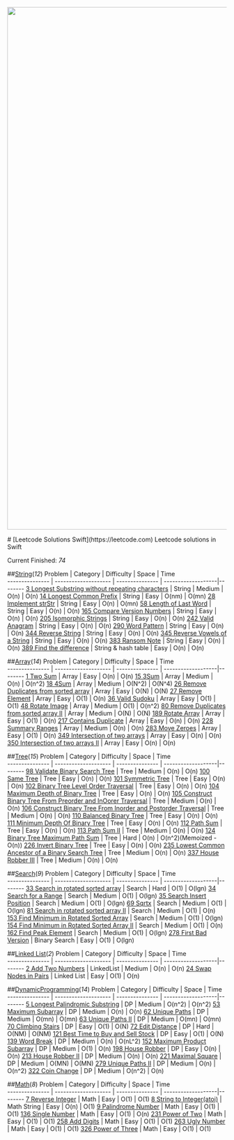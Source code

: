 <p align="center">

<img src="https://raw.githubusercontent.com/jindulys/Leetcode_Solutions_Swift/master/Images/Logo.png" alt="LeetcodeSolutions" title="LeetcodeSolutions" width="1200"/>

</p>
# [Leetcode Solutions Swift](https://leetcode.com)
Leetcode solutions in Swift

Current Finished: *74*

##[String](Sources/String)(*12*)
Problem         |    Category           |    Difficulty   |    Space           | Time        
--------------- |  -------------------- | --------------- | -------------------|--------
[3 Longest Substring without repeating characters]( https://leetcode.com/problems/longest-substring-without-repeating-characters/) |  String |  Medium |  O(n) |  O(n) 
[14 Longest Common Prefix]( https://leetcode.com/problems/longest-common-prefix/) |  String |  Easy |  O(nm) |  O(mn) 
[28 Implement strStr]( https://leetcode.com/problems/implement-strstr/) |  String |  Easy |  O(n) |  O(mn) 
[58 Length of Last Word]( https://leetcode.com/problems/length-of-last-word/) |  String |  Easy |  O(n) |  O(n) 
[165 Compare Version Numbers]( https://leetcode.com/problems/compare-version-numbers/) |  String |  Easy |  O(n) |  O(n)
[205 Isomorphic Strings]( https://leetcode.com/problems/isomorphic-strings/) |  String |  Easy |  O(n) |  O(n) 
[242 Valid Anagram]( https://leetcode.com/problems/valid-anagram/) |  String |  Easy |  O(n) |  O(n) 
[290 Word Pattern]( https://leetcode.com/problems/word-pattern/) |  String |  Easy |  O(n) |  O(n)
[344 Reverse String]( https://leetcode.com/problems/reverse-string/) |  String |  Easy |  O(n) |  O(n)
[345 Reverse Vowels of a String]( https://leetcode.com/problems/reverse-vowels-of-a-string/) |  String |  Easy |  O(n) |  O(n) 
[383 Ransom Note]( https://leetcode.com/problems/ransom-note/) |  String |  Easy |  O(n) |  O(n) 
[389 Find the difference]( https://leetcode.com/problems/find-the-difference/) |  String & hash table |  Easy |  O(n) |  O(n)

##[Array](Sources/Array)(*14*)
Problem         |    Category           |    Difficulty   |    Space           | Time        
--------------- |  -------------------- | --------------- | -------------------|--------
[1 Two Sum]( https://leetcode.com/problems/two-sum/) |  Array |  Easy |  O(n) |  O(n)
[15 3Sum]( https://leetcode.com/problems/3sum/) |  Array |  Medium |  O(n) |  O(n^2)
[18 4Sum]( https://leetcode.com/problems/4sum/) |  Array |  Medium |  O(N^2) |  O(N^4)
[26 Remove Duplicates from sorted array]( https://leetcode.com/problems/remove-duplicates-from-sorted-array/) |  Array |  Easy |  O(N) |  O(N)
[27 Remove Element]( https://leetcode.com/problems/remove-element/) |  Array |  Easy |  O(1) |  O(n)
[36 Valid Sudoku]( https://leetcode.com/problems/valid-sudoku/) |  Array |  Easy |  O(1) |  O(1)
[48 Rotate Image]( https://leetcode.com/problems/rotate-image/) |  Array |  Medium |  O(1) |  O(n^2)
[80 Remove Duplicates from sorted array II]( https://leetcode.com/problems/remove-duplicates-from-sorted-array-ii/) |  Array |  Medium |  O(N) |  O(N)
[189 Rotate Array]( https://leetcode.com/problems/rotate-array/) |  Array |  Easy |  O(1) |  O(n)
[217 Contains Duplicate]( https://leetcode.com/problems/contains-duplicate/) |  Array |  Easy |  O(n) |  O(n) 
[228 Summary Ranges]( https://leetcode.com/problems/summary-ranges/) |  Array |  Medium |  O(n) |  O(n)
[283 Move Zeroes]( https://leetcode.com/problems/move-zeroes/) |  Array |  Easy |  O(1) |  O(n)
[349 Intersection of two arrays]( https://leetcode.com/problems/intersection-of-two-arrays/) |  Array |  Easy |  O(n) |  O(n) 
[350 Intersection of two arrays II]( https://leetcode.com/problems/intersection-of-two-arrays-ii/) |  Array |  Easy |  O(n) |  O(n)

##[Tree](Sources/Tree)(*15*)
Problem         |    Category           |    Difficulty   |    Space           | Time        
--------------- |  -------------------- | --------------- | -------------------|--------
[98 Validate Binary Search Tree]( https://leetcode.com/problems/validate-binary-search-tree/) |  Tree |  Medium |  O(n) |  O(n)
[100 Same Tree](https://leetcode.com/problems/same-tree/) | Tree | Easy | O(n) | O(n)
[101 Symmetric Tree]( https://leetcode.com/problems/symmetric-tree/) |  Tree |  Easy |  O(n) |  O(n)
[102 Binary Tree Level Order Traversal](https://leetcode.com/problems/binary-tree-level-order-traversal/) | Tree | Easy | O(n) | O(n)
[104 Maximum Depth of Binary Tree](https://leetcode.com/problems/maximum-depth-of-binary-tree/) | Tree | Easy | O(n) | O(n)
[105 Construct Binary Tree From Preorder and InOorer Traversal]( https://leetcode.com/problems/construct-binary-tree-from-preorder-and-inorder-traversal/) |  Tree |  Medium |  O(n) |  O(n)
[106 Construct Binary Tree From Inorder and Postorder Traversal]( https://leetcode.com/problems/construct-binary-tree-from-inorder-and-postorder-traversal/) |  Tree |  Medium |  O(n) |  O(n)
[110 Balanced Binary Tree]( https://leetcode.com/problems/balanced-binary-tree/) |  Tree |  Easy |  O(n) |  O(n)
[111 Minimum Depth Of Binary Tree](https://leetcode.com/submissions/detail/69271743/) | Tree | Easy |  O(n) | O(n)
[112 Path Sum]( https://leetcode.com/problems/path-sum/) |  Tree |  Easy |  O(n) |  O(n)
[113 Path Sum II]( https://leetcode.com/problems/path-sum-ii/) |  Tree |  Medium |  O(n) |  O(n)
[124 Binary Tree Maximum Path Sum]( https://leetcode.com/problems/binary-tree-maximum-path-sum/) |  Tree |  Hard |  O(n) |  O(n^2)(Memoized - O(n))
[226 Invert Binary Tree](https://leetcode.com/problems/invert-binary-tree/) | Tree | Easy | O(n) | O(n)
[235 Lowest Common Ancestor of a Binary Search Tree]( https://leetcode.com/problems/lowest-common-ancestor-of-a-binary-search-tree/) |  Tree |  Medium |  O(n) |  O(n)
[337 House Robber III](https://leetcode.com/problems/house-robber-iii/) | Tree | Medium | O(n) | O(n)

##[Search](Sources/Search)(*9*)
Problem         |    Category           |    Difficulty   |    Space           | Time        
--------------- |  -------------------- | --------------- | -------------------|--------
[33 Search in rotated sorted array]( https://leetcode.com/problems/search-in-rotated-sorted-array/) |  Search |  Hard |  O(1) |  O(lgn)
[34 Search for a Range]( https://leetcode.com/problems/search-for-a-range/) |  Search |  Medium |  O(1) |  O(lgn)
[35 Search Insert Position]( https://leetcode.com/problems/search-insert-position/) |  Search |  Medium |  O(1) |  O(lgn)
[69 Sqrtx]( https://leetcode.com/problems/sqrtx/) |  Search |  Medium |  O(1) |  O(lgn)
[81 Search in rotated sorted array II]( https://leetcode.com/problems/search-in-rotated-sorted-array-ii/) |  Search |  Medium |  O(1) |  O(n)
[153 Find Minimum in Rotated Sorted Array]( https://leetcode.com/problems/find-minimum-in-rotated-sorted-array/) |  Search |  Medium |  O(1) |  O(lgn)
[154 Find Minimum in Rotated Sorted Array II]( https://leetcode.com/problems/find-minimum-in-rotated-sorted-array-ii/) |  Search |  Medium |  O(1) |  O(n)
[162 Find Peak Element]( https://leetcode.com/problems/find-peak-element/) |  Search |  Medium |  O(1) |  O(lgn)
[278 First Bad Version]( https://leetcode.com/problems/first-bad-version/) |  Binary Search |  Easy |  O(1) |  O(lgn)

##[Linked List](Sources/LinkedList)(*2*)
Problem         |    Category           |    Difficulty   |    Space           | Time        
--------------- |  -------------------- | --------------- | -------------------|--------
[2 Add Two Numbers]( https://leetcode.com/submissions/detail/73064342/) |  LinkedList |  Medium |  O(n) |  O(n)
[24 Swap Nodes in Pairs]( https://leetcode.com/problems/swap-nodes-in-pairs/) |  Linked List |  Easy |  O(1) |  O(n)

##[DynamicProgramming](Sources/DynamicProgramming)(*14*)
Problem         |    Category           |    Difficulty   |    Space           | Time        
--------------- |  -------------------- | --------------- | -------------------|--------
[5 Longest Palindromic Substring]( https://leetcode.com/problems/longest-palindromic-substring/) |  DP |  Medium |  O(n^2) |  O(n^2)
[53 Maximum Subarray]( https://leetcode.com/problems/maximum-subarray/) |  DP |  Medium |  O(n) |  O(n)
[62 Unique Paths]( https://leetcode.com/problems/unique-paths/) |  DP |  Medium |  O(mn) |  O(mn)
[63 Unique Paths II]( https://leetcode.com/problems/unique-paths-ii/) |  DP |  Medium |  O(mn) |  O(mn)
[70 Climbing Stairs]( https://leetcode.com/problems/climbing-stairs/) |  DP |  Easy |  O(1) |  O(N)
[72 Edit Distance]( https://leetcode.com/problems/edit-distance/) |  DP |  Hard |  O(NM) |  O(NM)
[121 Best Time to Buy and Sell Stock]( https://leetcode.com/problems/best-time-to-buy-and-sell-stock/) |  DP |  Easy |  O(1) |  O(N)
[139 Word Break]( https://leetcode.com/problems/word-break/) |  DP |  Medium |  O(n) |  O(nL^2)
[152 Maximum Product Subarray]( https://leetcode.com/problems/maximum-product-subarray/) |  DP |  Medium |  O(1) |  O(n)
[198 House Robber]( https://leetcode.com/problems/house-robber/) |  DP |  Easy |  O(n) |  O(n)
[213 House Robber II]( https://leetcode.com/problems/house-robber-ii/) |  DP |  Medium |  O(n) |  O(n)
[221 Maximal Square]( https://leetcode.com/problems/maximal-square/) |  DP |  Medium |  O(MN) |  O(MN)
[279 Unique Paths II]( https://leetcode.com/problems/perfect-squares/) |  DP |  Medium |  O(n) |  O(n^2)
[322 Coin Change]( https://leetcode.com/problems/coin-change/) |  DP |  Medium |  O(n^2) |  O(n)

##[Math](Sources/Math)(*8*)
Problem         |    Category           |    Difficulty   |    Space           | Time        
--------------- |  -------------------- | --------------- | -------------------|--------
[7 Reverse Integer]( https://leetcode.com/problems/reverse-integer/) |  Math |  Easy |  O(1) |  O(1)
[8 String to Integer(atoi)]( https://leetcode.com/problems/string-to-integer-atoi/) |  Math String |  Easy |  O(n) |  O(1)
[9 Palindrome Number]( https://leetcode.com/problems/palindrome-number/) |  Math |  Easy |  O(1) |  O(1)
[136 Single Number]( https://leetcode.com/problems/single-number/) |  Math |  Easy |  O(1) |  O(n)
[231 Power of Two]( https://leetcode.com/problems/power-of-two/) |  Math |  Easy |  O(1) |  O(1)
[258 Add Digits]( https://leetcode.com/problems/add-digits/) |  Math |  Easy |  O(1) |  O(1)
[263 Ugly Number]( https://leetcode.com/problems/ugly-number/) |  Math |  Easy |  O(1) |  O(1)
[326 Power of Three]( https://leetcode.com/problems/power-of-three/) |  Math |  Easy |  O(1) |  O(1)


